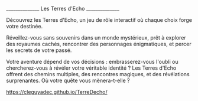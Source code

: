 ______________ Les Terres d'Echo ______________

Découvrez les Terres d'Echo, un jeu de rôle interactif où chaque choix forge votre destinée. 

Réveillez-vous sans souvenirs dans un monde mystérieux, prêt à explorer des royaumes cachés, rencontrer des personnages énigmatiques, et percer les secrets de votre passé. 

Votre aventure dépend de vos décisions : embrasserez-vous l'oubli ou chercherez-vous à révéler votre véritable identité ? Les Terres d'Echo offrent des chemins multiples, des rencontres magiques, et des révélations surprenantes. Où votre quête vous mènera-t-elle ?

https://cleguyadec.github.io/TerreDecho/
